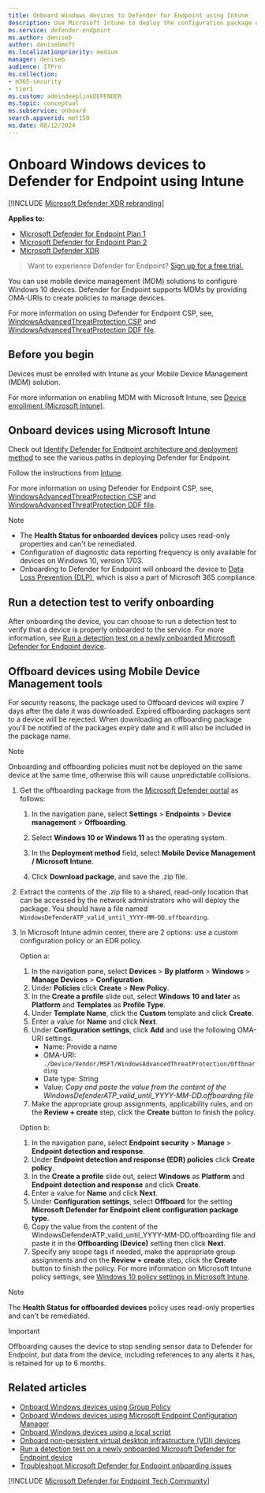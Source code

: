 ```yaml
---
title: Onboard Windows devices to Defender for Endpoint using Intune 
description: Use Microsoft Intune to deploy the configuration package on devices so that they're onboarded to the Defender for Endpoint service.
ms.service: defender-endpoint
ms.author: deniseb
author: denisebmsft
ms.localizationpriority: medium
manager: deniseb
audience: ITPro
ms.collection: 
- m365-security
- tier1
ms.custom: admindeeplinkDEFENDER
ms.topic: conceptual
ms.subservice: onboard
search.appverid: met150
ms.date: 08/12/2024
---
```


# Onboard Windows devices to Defender for Endpoint using Intune 

[!INCLUDE [Microsoft Defender XDR rebranding](../includes/microsoft-defender.md)]

**Applies to:**
- [Microsoft Defender for Endpoint Plan 1](microsoft-defender-endpoint.md)
- [Microsoft Defender for Endpoint Plan 2](microsoft-defender-endpoint.md)
- [Microsoft Defender XDR](/defender-xdr)

> Want to experience Defender for Endpoint? [Sign up for a free trial.](https://signup.microsoft.com/create-account/signup?products=7f379fee-c4f9-4278-b0a1-e4c8c2fcdf7e&ru=https://aka.ms/MDEp2OpenTrial?ocid=docs-wdatp-configureendpointsmdm-abovefoldlink)

You can use mobile device management (MDM) solutions to configure Windows 10 devices. Defender for Endpoint supports MDMs by providing OMA-URIs to create policies to manage devices.

For more information on using Defender for Endpoint CSP, see, [WindowsAdvancedThreatProtection CSP](https://msdn.microsoft.com/library/windows/hardware/mt723296(v=vs.85).aspx) and [WindowsAdvancedThreatProtection DDF file](https://msdn.microsoft.com/library/windows/hardware/mt723297(v=vs.85).aspx).

## Before you begin

Devices must be enrolled with Intune as your Mobile Device Management (MDM) solution.

For more information on enabling MDM with Microsoft Intune, see [Device enrollment (Microsoft Intune)](/mem/intune/enrollment/device-enrollment).

## Onboard devices using Microsoft Intune

Check out [Identify Defender for Endpoint architecture and deployment method](deployment-strategy.md) to see the various paths in deploying Defender for Endpoint.

Follow the instructions from [Intune](/mem/intune/protect/advanced-threat-protection-configure#enable-microsoft-defender-for-endpoint-in-intune).

For more information on using Defender for Endpoint CSP, see, [WindowsAdvancedThreatProtection CSP](https://msdn.microsoft.com/library/windows/hardware/mt723296(v=vs.85).aspx) and [WindowsAdvancedThreatProtection DDF file](https://msdn.microsoft.com/library/windows/hardware/mt723297(v=vs.85).aspx).

> [!NOTE]
>
> - The **Health Status for onboarded devices** policy uses read-only properties and can't be remediated.
> - Configuration of diagnostic data reporting frequency is only available for devices on Windows 10, version 1703.
> - Onboarding to Defender for Endpoint will onboard the device to [Data Loss Prevention (DLP)](/Microsoft-365/compliance/endpoint-dlp-learn-about), which is also a part of Microsoft 365 compliance.


## Run a detection test to verify onboarding

After onboarding the device, you can choose to run a detection test to verify that a device is properly onboarded to the service. For more information, see [Run a detection test on a newly onboarded Microsoft Defender for Endpoint device](run-detection-test.md).


## Offboard devices using Mobile Device Management tools

For security reasons, the package used to Offboard devices will expire 7 days after the date it was downloaded. Expired offboarding packages sent to a device will be rejected. When downloading an offboarding package you'll be notified of the packages expiry date and it will also be included in the package name.

> [!NOTE]
> Onboarding and offboarding policies must not be deployed on the same device at the same time, otherwise this will cause unpredictable collisions.

1. Get the offboarding package from the [Microsoft Defender portal](https://security.microsoft.com) as follows:

   1. In the navigation pane, select **Settings** \> **Endpoints** \> **Device management** \> **Offboarding**.

   2. Select **Windows 10 or Windows 11** as the operating system.

   3. In the **Deployment method** field, select **Mobile Device Management / Microsoft Intune**.

   4. Click **Download package**, and save the .zip file.

2. Extract the contents of the .zip file to a shared, read-only location that can be accessed by the network administrators who will deploy the package. You should have a file named `WindowsDefenderATP_valid_until_YYYY-MM-DD.offboarding`.

3. In Microsoft Intune admin center, there are 2 options: use a custom configuration policy or an EDR policy.

   Option a:
      1. In the navigation pane, select **Devices** \> **By platform** \> **Windows** \> **Manage Devices** \> **Configuration**.
      2. Under **Policies** click **Create** \> **New Policy**.
      3. In the **Create a profile** slide out, select **Windows 10 and later** as **Platform** and **Templates** as **Profile Type**.
      4. Under **Template Name**, click the **Custom** template and click **Create**.
      5. Enter a value for **Name** and click **Next**. 
      6. Under **Configuration settings**, click **Add** and use the following OMA-URI settings.
         - Name: Provide a name
         - OMA-URI: `./Device/Vendor/MSFT/WindowsAdvancedThreatProtection/Offboarding`
         - Date type: String
         - Value: *Copy and paste the value from the content of the WindowsDefenderATP_valid_until_YYYY-MM-DD.offboarding file*
      7. Make the appropriate group assignments, applicability rules, and on the **Review + create** step, click the **Create** button to finish the policy.
   
   Option b:
      1. In the navigation pane, select **Endpoint security** \> **Manage** \> **Endpoint detection and response**.
      2. Under **Endpoint detection and response (EDR) policies** click **Create policy**.
      3. In the **Create a profile** slide out, select **Windows** as **Platform** and **Endpoint detection and response** and click **Create**.
      5. Enter a value for **Name** and click **Next**. 
      6. Under **Configuration settings**, select **Offboard** for the setting **Microsoft Defender for Endpoint client configuration package type**.
      7. Copy the value from the content of the WindowsDefenderATP_valid_until_YYYY-MM-DD.offboarding file and paste it in the **Offboarding (Device)** setting then click **Next**.         
      8. Specify any scope tags if needed, make the appropriate group assignments and on the **Review + create** step, click the **Create** button to finish the policy.
For more information on Microsoft Intune policy settings, see [Windows 10 policy settings in Microsoft Intune](/mem/intune/configuration/custom-settings-windows-10).

> [!NOTE]
> The **Health Status for offboarded devices** policy uses read-only properties and can't be remediated.

> [!IMPORTANT]
> Offboarding causes the device to stop sending sensor data to Defender for Endpoint, but data from the device, including references to any alerts it has, is retained for up to 6 months.

## Related articles

- [Onboard Windows devices using Group Policy](configure-endpoints-gp.md)
- [Onboard Windows devices using Microsoft Endpoint Configuration Manager](configure-endpoints-sccm.md)
- [Onboard Windows devices using a local script](configure-endpoints-script.md)
- [Onboard non-persistent virtual desktop infrastructure (VDI) devices](configure-endpoints-vdi.md)
- [Run a detection test on a newly onboarded Microsoft Defender for Endpoint device](run-detection-test.md)
- [Troubleshoot Microsoft Defender for Endpoint onboarding issues](troubleshoot-onboarding.md)

[!INCLUDE [Microsoft Defender for Endpoint Tech Community](../includes/defender-mde-techcommunity.md)]
